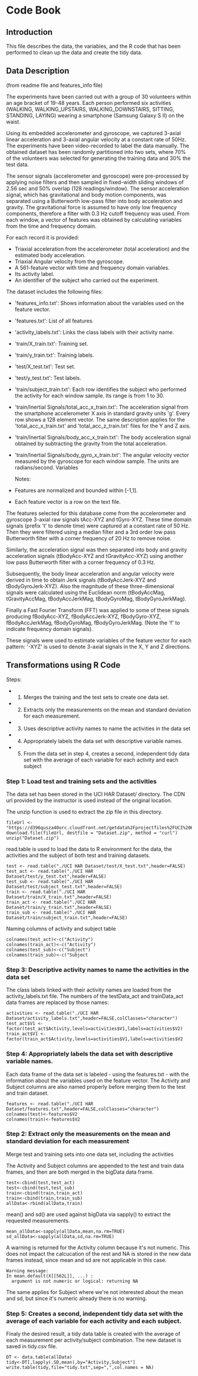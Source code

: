 # Code Book

## Introduction

This file describes the data, the variables, and the R code that has been performed to clean up the data and create the tidy data.

## Data Description

(from readme file and features_info file)

The experiments have been carried out with a group of 30 volunteers within an age bracket of 19-48 years. Each person performed six activities (WALKING, WALKING_UPSTAIRS, WALKING_DOWNSTAIRS, SITTING, STANDING, LAYING) wearing a smartphone (Samsung Galaxy S II) on the waist.

Using its embedded accelerometer and gyroscope, we captured 3-axial linear acceleration and 3-axial angular velocity at a constant rate of 50Hz. The experiments have been video-recorded to label the data manually. The obtained dataset has been randomly partitioned into two sets, where 70% of the volunteers was selected for generating the training data and 30% the test data.

The sensor signals (accelerometer and gyroscope) were pre-processed by applying noise filters and then sampled in fixed-width sliding windows of 2.56 sec and 50% overlap (128 readings/window). The sensor acceleration signal, which has gravitational and body motion components, was separated using a Butterworth low-pass filter into body acceleration and gravity. The gravitational force is assumed to have only low frequency components, therefore a filter with 0.3 Hz cutoff frequency was used. From each window, a vector of features was obtained by calculating variables from the time and frequency domain.

For each record it is provided:

- Triaxial acceleration from the accelerometer (total acceleration) and the estimated body acceleration.
- Triaxial Angular velocity from the gyroscope.
- A 561-feature vector with time and frequency domain variables.
- Its activity label.
- An identifier of the subject who carried out the experiment.

The dataset includes the following files:

- 'features_info.txt': Shows information about the variables used on the feature vector.
- 'features.txt': List of all features.
- 'activity_labels.txt': Links the class labels with their activity name.
- 'train/X_train.txt': Training set.
- 'train/y_train.txt': Training labels.
- 'test/X_test.txt': Test set.
- 'test/y_test.txt': Test labels.
- 'train/subject_train.txt': Each row identifies the subject who performed the activity for each window sample. Its range is from 1 to 30.
- 'train/Inertial Signals/total_acc_x_train.txt': The acceleration signal from the smartphone accelerometer X axis in standard gravity units 'g'. Every row shows a 128 element vector. The same description applies for the 'total_acc_x_train.txt' and 'total_acc_z_train.txt' files for the Y and Z axis.
- 'train/Inertial Signals/body_acc_x_train.txt': The body acceleration signal obtained by subtracting the gravity from the total acceleration.
- 'train/Inertial Signals/body_gyro_x_train.txt': The angular velocity vector measured by the gyroscope for each window sample. The units are radians/second.
Variables

  Notes: 

- Features are normalized and bounded within [-1,1].
- Each feature vector is a row on the text file.

The features selected for this database come from the accelerometer and gyroscope 3-axial raw signals tAcc-XYZ and tGyro-XYZ. These time domain signals (prefix 't' to denote time) were captured at a constant rate of 50 Hz. Then they were filtered using a median filter and a 3rd order low pass Butterworth filter with a corner frequency of 20 Hz to remove noise. 

Similarly, the acceleration signal was then separated into body and gravity acceleration signals (tBodyAcc-XYZ and tGravityAcc-XYZ) using another low pass Butterworth filter with a corner frequency of 0.3 Hz.

Subsequently, the body linear acceleration and angular velocity were derived in time to obtain Jerk signals (tBodyAccJerk-XYZ and tBodyGyroJerk-XYZ). Also the magnitude of these three-dimensional signals were calculated using the Euclidean norm (tBodyAccMag, tGravityAccMag, tBodyAccJerkMag, tBodyGyroMag, tBodyGyroJerkMag).

Finally a Fast Fourier Transform (FFT) was applied to some of these signals producing fBodyAcc-XYZ, fBodyAccJerk-XYZ, fBodyGyro-XYZ, fBodyAccJerkMag, fBodyGyroMag, fBodyGyroJerkMag. (Note the 'f' to indicate frequency domain signals).

These signals were used to estimate variables of the feature vector for each pattern:
'-XYZ' is used to denote 3-axial signals in the X, Y and Z directions.

## Transformations using R Code

Steps:

- 1. Merges the training and the test sets to create one data set.
- 2. Extracts only the measurements on the mean and standard deviation for each measurement. 
- 3. Uses descriptive activity names to name the activities in the data set
- 4. Appropriately labels the data set with descriptive variable names. 
- 5. From the data set in step 4, creates a second, independent tidy data set with the average of each variable for each activity and each subject

### Step 1: Load test and training sets and the activities

The data set has been stored in the UCI HAR Dataset/ directory. The CDN url provided by the instructor is used instead of the original location.

The unzip function is used to extract the zip file in this directory.

```
fileUrl <- "https://d396qusza40orc.cloudfront.net/getdata%2Fprojectfiles%2FUCI%20HAR%20Dataset.zip"
download.file(fileUrl, destfile = "Dataset.zip", method = "curl")
unzip("Dataset.zip")
```
read.table is used to load the data to R environment for the data, the activities and the subject of both test and training datasets.
```
test <- read.table("./UCI HAR Dataset/test/X_test.txt",header=FALSE)
test_act <- read.table("./UCI HAR Dataset/test/y_test.txt",header=FALSE)
test_sub <- read.table("./UCI HAR Dataset/test/subject_test.txt",header=FALSE)
train <- read.table("./UCI HAR Dataset/train/X_train.txt",header=FALSE)
train_act <- read.table("./UCI HAR Dataset/train/y_train.txt",header=FALSE)
train_sub <- read.table("./UCI HAR Dataset/train/subject_train.txt",header=FALSE)
```
Naming columns of activity and subject table
```
colnames(test_act)<-c("Activity")
colnames(train_act)<-c("Activity")
colnames(test_sub)<-c("Subject")
colnames(train_sub)<-c("Subject
```


### Step 3: Descriptive activity names to name the activities in the data set

The class labels linked with their activity names are loaded from the activity_labels.txt file. The numbers of the testData_act and trainData_act data frames are replaced by those names:

```
activities <- read.table("./UCI HAR Dataset/activity_labels.txt",header=FALSE,colClasses="character")
test_act$V1 <- factor(test_act$Activity,levels=activities$V1,labels=activities$V2)
train_act$V1 <- factor(train_act$Activity,levels=activities$V1,labels=activities$V2
```

### Step 4: Appropriately labels the data set with descriptive variable names.

Each data frame of the data set is labeled - using the features.txt - with the information about the variables used on the feature vector. The Activity and Subject columns are also named properly before merging them to the test and train dataset.

```
features <- read.table("./UCI HAR Dataset/features.txt",header=FALSE,colClasses="character")
colnames(test)<-features$V2
colnames(train)<-features$V2
```


### Step 2: Extract only the measurements on the mean and standard deviation for each measurement


Merge test and training sets into one data set, including the activities

The Activity and Subject columns are appended to the test and train data frames, and then are both merged in the bigData data frame.
```
test<-cbind(test,test_act)
test<-cbind(test,test_sub)
train<-cbind(train,train_act)
train<-cbind(train,train_sub)
allData<-rbind(allData,train)
```

mean() and sd() are used against bigData via sapply() to extract the requested measurements.
```
mean_allData<-sapply(allData,mean,na.rm=TRUE)
sd_allData<-sapply(allData,sd,na.rm=TRUE)
```
A warning is returned for the Activity column because it's not numeric. This does not impact the calcucation of the rest and NA is stored in the new data frames instead, since mean and sd are not applicable in this case.
```
Warning message:
In mean.default(X[[562L]], ...) :
  argument is not numeric or logical: returning NA
```

The same applies for Subject where we're not interested about the mean and sd, but since it's numeric already there is no warning.

### Step 5: Creates a second, independent tidy data set with the average of each variable for each activity and each subject.

Finaly the desired result, a tidy data table is created with the average of each measurement per activity/subject combination. The new dataset is saved in tidy.csv file.
```
DT <- data.table(allData)
tidy<-DT[,lapply(.SD,mean),by="Activity,Subject"]
write.table(tidy,file="tidy.txt",sep=",",col.names = NA)
```